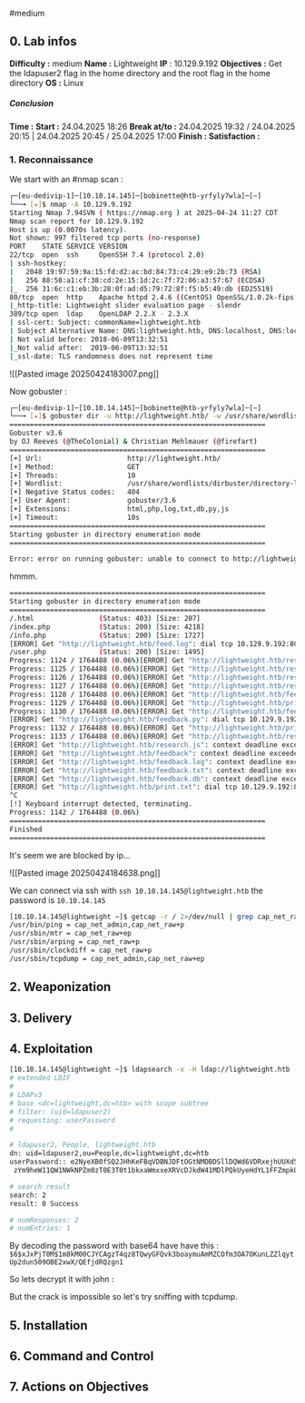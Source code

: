 #medium

## 0. **Lab infos**

**Difficulty :** medium
**Name :** Lightweight
**IP** : 10.129.9.192
**Objectives :** Get the Idapuser2 flag in the home directory and the root flag in the home directory
**OS :** Linux

##### **Conclusion**
**Time :** 
	**Start :** 24.04.2025 18:26
	**Break at/to :** 24.04.2025 19:32 / 24.04.2025 20:15 | 24.04.2025 20:45 / 25.04.2025 17:00
	**Finish :**
**Satisfaction :**  
### 1. **Reconnaissance**

We start with an #nmap scan :

```BASH
┌─[eu-dedivip-1]─[10.10.14.145]─[bobinette@htb-yrfyly7wla]─[~]
└──╼ [★]$ nmap -A 10.129.9.192
Starting Nmap 7.94SVN ( https://nmap.org ) at 2025-04-24 11:27 CDT
Nmap scan report for 10.129.9.192
Host is up (0.0070s latency).
Not shown: 997 filtered tcp ports (no-response)
PORT    STATE SERVICE VERSION
22/tcp  open  ssh     OpenSSH 7.4 (protocol 2.0)
| ssh-hostkey: 
|   2048 19:97:59:9a:15:fd:d2:ac:bd:84:73:c4:29:e9:2b:73 (RSA)
|   256 88:58:a1:cf:38:cd:2e:15:1d:2c:7f:72:06:a3:57:67 (ECDSA)
|_  256 31:6c:c1:eb:3b:28:0f:ad:d5:79:72:8f:f5:b5:49:db (ED25519)
80/tcp  open  http    Apache httpd 2.4.6 ((CentOS) OpenSSL/1.0.2k-fips mod_fcgid/2.3.9 PHP/5.4.16)
|_http-title: Lightweight slider evaluation page - slendr
389/tcp open  ldap    OpenLDAP 2.2.X - 2.3.X
| ssl-cert: Subject: commonName=lightweight.htb
| Subject Alternative Name: DNS:lightweight.htb, DNS:localhost, DNS:localhost.localdomain
| Not valid before: 2018-06-09T13:32:51
|_Not valid after:  2019-06-09T13:32:51
|_ssl-date: TLS randomness does not represent time
```

![[Pasted image 20250424183007.png]]

Now gobuster :

```BASH
┌─[eu-dedivip-1]─[10.10.14.145]─[bobinette@htb-yrfyly7wla]─[~]
└──╼ [★]$ gobuster dir -u http://lightweight.htb/ -w /usr/share/wordlists/dirbuster/directory-list-2.3-medium.txt -x html,php,log,txt,db,py,js
===============================================================
Gobuster v3.6
by OJ Reeves (@TheColonial) & Christian Mehlmauer (@firefart)
===============================================================
[+] Url:                     http://lightweight.htb/
[+] Method:                  GET
[+] Threads:                 10
[+] Wordlist:                /usr/share/wordlists/dirbuster/directory-list-2.3-medium.txt
[+] Negative Status codes:   404
[+] User Agent:              gobuster/3.6
[+] Extensions:              html,php,log,txt,db,py,js
[+] Timeout:                 10s
===============================================================
Starting gobuster in directory enumeration mode
===============================================================

Error: error on running gobuster: unable to connect to http://lightweight.htb/: Get "http://lightweight.htb/": dial tcp 10.129.9.192:80: connect: connection refused
```

hmmm.

```BASH
===============================================================
Starting gobuster in directory enumeration mode
===============================================================
/.html                (Status: 403) [Size: 207]
/index.php            (Status: 200) [Size: 4218]
/info.php             (Status: 200) [Size: 1727]
[ERROR] Get "http://lightweight.htb/feed.log": dial tcp 10.129.9.192:80: connect: connection refused
/user.php             (Status: 200) [Size: 1495]
Progress: 1124 / 1764488 (0.06%)[ERROR] Get "http://lightweight.htb/research.db": dial tcp 10.129.9.192:80: connect: connection refused
Progress: 1125 / 1764488 (0.06%)[ERROR] Get "http://lightweight.htb/research.log": dial tcp 10.129.9.192:80: connect: connection refused
Progress: 1126 / 1764488 (0.06%)[ERROR] Get "http://lightweight.htb/research.txt": dial tcp 10.129.9.192:80: connect: connection refused
Progress: 1127 / 1764488 (0.06%)[ERROR] Get "http://lightweight.htb/research.php": dial tcp 10.129.9.192:80: connect: connection refused
Progress: 1128 / 1764488 (0.06%)[ERROR] Get "http://lightweight.htb/feedback.js": dial tcp 10.129.9.192:80: connect: connection refused
Progress: 1129 / 1764488 (0.06%)[ERROR] Get "http://lightweight.htb/print": dial tcp 10.129.9.192:80: connect: connection refused
Progress: 1130 / 1764488 (0.06%)[ERROR] Get "http://lightweight.htb/feedback.html": dial tcp 10.129.9.192:80: connect: connection refused
[ERROR] Get "http://lightweight.htb/feedback.py": dial tcp 10.129.9.192:80: connect: connection refused
Progress: 1132 / 1764488 (0.06%)[ERROR] Get "http://lightweight.htb/print.log": dial tcp 10.129.9.192:80: connect: connection refused
Progress: 1133 / 1764488 (0.06%)[ERROR] Get "http://lightweight.htb/research.py": context deadline exceeded (Client.Timeout exceeded while awaiting headers)
[ERROR] Get "http://lightweight.htb/research.js": context deadline exceeded (Client.Timeout exceeded while awaiting headers)
[ERROR] Get "http://lightweight.htb/feedback": context deadline exceeded (Client.Timeout exceeded while awaiting headers)
[ERROR] Get "http://lightweight.htb/feedback.log": context deadline exceeded (Client.Timeout exceeded while awaiting headers)
[ERROR] Get "http://lightweight.htb/feedback.txt": context deadline exceeded (Client.Timeout exceeded while awaiting headers)
[ERROR] Get "http://lightweight.htb/feedback.db": context deadline exceeded (Client.Timeout exceeded while awaiting headers)
[ERROR] Get "http://lightweight.htb/print.txt": dial tcp 10.129.9.192:80: connect: connection refused
^C
[!] Keyboard interrupt detected, terminating.
Progress: 1142 / 1764488 (0.06%)
===============================================================
Finished
===============================================================
```

It's seem we are blocked by ip...

![[Pasted image 20250424184638.png]]

We can connect via ssh with `ssh 10.10.14.145@lightweight.htb` the password is `10.10.14.145`

```BASH
[10.10.14.145@lightweight ~]$ getcap -r / 2>/dev/null | grep cap_net_raw
/usr/bin/ping = cap_net_admin,cap_net_raw+p
/usr/sbin/mtr = cap_net_raw+ep
/usr/sbin/arping = cap_net_raw+p
/usr/sbin/clockdiff = cap_net_raw+p
/usr/sbin/tcpdump = cap_net_admin,cap_net_raw+ep
```


## 2. **Weaponization**

## 3. **Delivery**

## 4. **Exploitation**


```BASH
[10.10.14.145@lightweight ~]$ ldapsearch -x -H ldap://lightweight.htb -b "dc=lightweight,dc=htb" "(uid=ldapuser2)" userPassword
# extended LDIF
#
# LDAPv3
# base <dc=lightweight,dc=htb> with scope subtree
# filter: (uid=ldapuser2)
# requesting: userPassword 
#

# ldapuser2, People, lightweight.htb
dn: uid=ldapuser2,ou=People,dc=lightweight,dc=htb
userPassword:: e2NyeXB0fSQ2JHhKeFBqVDBNJDFtOGtNMDBDSllDQWd6VDRxejhUUXd5R0ZRdms
 zYm9heW11QW1NWkNPZm0zT0E3T0t1bkxaWmxxeXRVcDJkdW41MDlPQkUyeHdYL1FFZmpkUlF6Z24x

# search result
search: 2
result: 0 Success

# numResponses: 2
# numEntries: 1
```

By decoding the password with base64 have have this :
`$6$xJxPjT0M$1m8kM00CJYCAgzT4qz8TQwyGFQvk3boaymuAmMZCOfm3OA7OKunLZZlqytUp2dun509OBE2xwX/QEfjdRQzgn1`

So lets decrypt it with john :

But the crack is impossible so let's try sniffing with tcpdump.

## 5. **Installation**

## 6. **Command and Control**

## 7. **Actions on Objectives**

